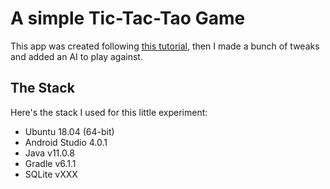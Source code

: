 # A simple Tic-Tac-Tao Game

This app was created following [this tutorial](https://www.youtube.com/watch?v=apDL78MFR3o&list=PLrnPJCHvNZuA0ykzsHIdQUC5yKxArSM2V), then I made a bunch of tweaks and added an AI to play against.


## The Stack

Here's the stack I used for this little experiment:

* Ubuntu 18.04 (64-bit)
* Android Studio 4.0.1
* Java v11.0.8
* Gradle v6.1.1
* SQLite vXXX

